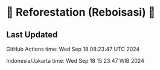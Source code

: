 
# 🌳 Reforestation (Reboisasi) 🌲

## Last Updated

GitHub Actions time: Wed Sep 18 08:23:47 UTC 2024

Indonesia/Jakarta time: Wed Sep 18 15:23:47 WIB 2024
